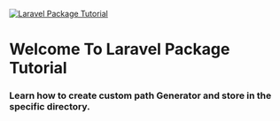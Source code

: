 [<img src="https://infyom.com/static/laravel-package-5e32d3de86b4b0cd781e376ea9744cc7.png" alt="Laravel Package Tutorial">](https://www.youtube.com/channel/UCuCjzuwBqMqFdh0EU-UwQ-w?sub_confirmation=1)

# Welcome To Laravel Package Tutorial
### Learn how to create custom path Generator and store in the specific directory.
